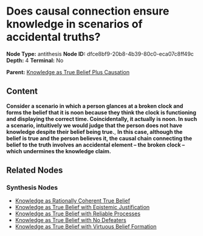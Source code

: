 # Does causal connection ensure knowledge in scenarios of accidental truths?

**Node Type:** antithesis
**Node ID:** dfce8bf9-20b8-4b39-80c0-eca07c8ff49c
**Depth:** 4
**Terminal:** No

**Parent:** [Knowledge as True Belief Plus Causation](knowledge-as-true-belief-plus-causation-synthesis-2e0083aa-0bfd-4836-8842-e13bf5529c89.md)

## Content

**Consider a scenario in which a person glances at a broken clock and forms the belief that it is noon because they think the clock is functioning and displaying the correct time. Coincidentally, it actually is noon. In such a scenario, intuitively we would judge that the person does not have knowledge despite their belief being true.**, **In this case, although the belief is true and the person believes it, the causal chain connecting the belief to the truth involves an accidental element – the broken clock – which undermines the knowledge claim.**

## Related Nodes

### Synthesis Nodes

- [Knowledge as Rationally Coherent True Belief](knowledge-as-rationally-coherent-true-belief-synthesis-4ff7605e-fb9a-43ba-8baa-685e0efb9d15.md)
- [Knowledge as True Belief with Epistemic Justification](knowledge-as-true-belief-with-epistemic-justification-synthesis-8efccd99-3c2a-4979-8f26-eb779d855ae3.md)
- [Knowledge as True Belief with Reliable Processes](knowledge-as-true-belief-with-reliable-processes-synthesis-974c1a12-b9ca-4559-ad4b-87a3d0113232.md)
- [Knowledge as True Belief with No Defeaters](knowledge-as-true-belief-with-no-defeaters-synthesis-8b7813d2-70f7-4893-8382-3159a6bbf417.md)
- [Knowledge as True Belief with Virtuous Belief Formation](knowledge-as-true-belief-with-virtuous-belief-formation-synthesis-34aaa015-428b-4032-adb9-33aef7dd6699.md)
